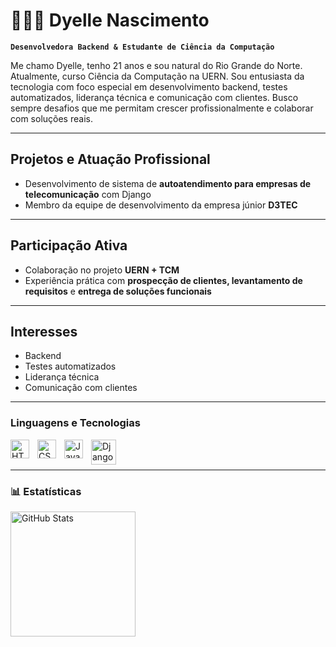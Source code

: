 # 👩🏻‍💻 Dyelle Nascimento

**`Desenvolvedora Backend & Estudante de Ciência da Computação`**

Me chamo Dyelle, tenho 21 anos e sou natural do Rio Grande do Norte. Atualmente, curso Ciência da Computação na UERN. Sou entusiasta da tecnologia com foco especial em desenvolvimento backend, testes automatizados, liderança técnica e comunicação com clientes. Busco sempre desafios que me permitam crescer profissionalmente e colaborar com soluções reais.

---

## Projetos e Atuação Profissional

- Desenvolvimento de sistema de **autoatendimento para empresas de telecomunicação** com Django
- Membro da equipe de desenvolvimento da empresa júnior **D3TEC**

---

## Participação Ativa

- Colaboração no projeto **UERN + TCM**
- Experiência prática com **prospecção de clientes, levantamento de requisitos** e **entrega de soluções funcionais**

---

## Interesses

- Backend  
- Testes automatizados  
- Liderança técnica  
- Comunicação com clientes  

---

### Linguagens e Tecnologias

<img 
    align="left" 
    alt="HTML"
    title="HTML" 
    width="30px" 
    style="padding-right: 10px;" 
    src="https://cdn.jsdelivr.net/gh/devicons/devicon@latest/icons/html5/html5-original.svg" 
/>
<img 
    align="left" 
    alt="CSS" 
    title="CSS"
    width="30px" 
    style="padding-right: 10px;" 
    src="https://cdn.jsdelivr.net/gh/devicons/devicon@latest/icons/css3/css3-original.svg" 
/>
<img 
    align="left" 
    alt="JavaScript" 
    title="JavaScript"
    width="30px" 
    style="padding-right: 10px;" 
    src="https://cdn.jsdelivr.net/gh/devicons/devicon@latest/icons/javascript/javascript-original.svg" 
/>
<img 
      align="left" 
      alt="Django" 
      title="Django"
      width="40px" 
      style="padding-right: 10px;" 
      src="https://www.svgrepo.com/show/349341/djangoproject.svg" 
  />

          
<br/>
<br/>

---

### 📊 Estatísticas

<p>
  <img 
    align="left" 
    alt="GitHub Stats" 
    height="200" 
    style="padding-right: 10px;" 
    src="https://github-readme-stats.vercel.app/api?username=Larissakich&show_icons=true&theme=tokyonight&include_all_commits=true&locale=pt-br" 
  />

</p>


   
